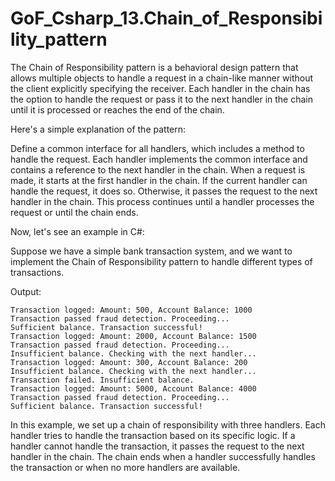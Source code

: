 # GoF_Csharp_13.Chain_of_Responsibility_pattern

The Chain of Responsibility pattern is a behavioral design pattern that allows multiple objects to handle a request in a chain-like manner without 
the client explicitly specifying the receiver. Each handler in the chain has the option to handle the request or pass it to the next handler in the chain 
until it is processed or reaches the end of the chain.

Here's a simple explanation of the pattern:

Define a common interface for all handlers, which includes a method to handle the request.
Each handler implements the common interface and contains a reference to the next handler in the chain.
When a request is made, it starts at the first handler in the chain. If the current handler can handle the request, it does so. Otherwise, 
it passes the request to the next handler in the chain.
This process continues until a handler processes the request or until the chain ends.

Now, let's see an example in C#:

Suppose we have a simple bank transaction system, and we want to implement the Chain of Responsibility pattern to handle different types of transactions.

Output:

```
Transaction logged: Amount: 500, Account Balance: 1000
Transaction passed fraud detection. Proceeding...
Sufficient balance. Transaction successful!
Transaction logged: Amount: 2000, Account Balance: 1500
Transaction passed fraud detection. Proceeding...
Insufficient balance. Checking with the next handler...
Transaction logged: Amount: 300, Account Balance: 200
Insufficient balance. Checking with the next handler...
Transaction failed. Insufficient balance.
Transaction logged: Amount: 5000, Account Balance: 4000
Transaction passed fraud detection. Proceeding...
Sufficient balance. Transaction successful!
```

In this example, we set up a chain of responsibility with three handlers. Each handler tries to handle the transaction based on its specific logic. If a handler cannot handle the transaction, it passes the request to the next handler in the chain. The chain ends when a handler successfully handles the transaction or when no more handlers are available.

